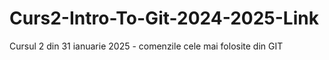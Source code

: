# Curs2-Intro-To-Git-2024-2025-Link
Cursul 2 din 31 ianuarie 2025 - comenzile cele mai folosite din GIT
